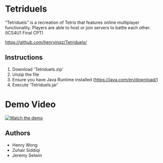 # Tetriduels
“Tetriduels” is a recreation of Tetris that features online multiplayer functionality. Players are able to host or join servers to battle each other. (ICS4U1 Final CPT)

https://github.com/henryinqz/Tetriduels/

## Instructions
1. Download 'Tetriduels.zip'
2. Unzip the file
3. Ensure you have Java Runtime installed (https://java.com/en/download/)
4. Execute 'Tetriduels.jar'

# Demo Video
[![Watch the demo](https://i.imgur.com/G6vRsiJ.png)](https://youtu.be/wVy78fO4ZpU)

## Authors
- Henry Wong
- Zuhair Siddiqi
- Jeremy Selwin
